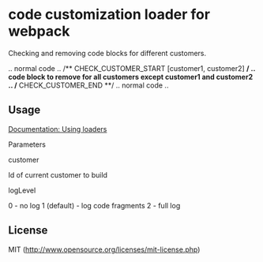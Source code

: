# code customization loader for webpack

Checking and removing code blocks for different customers.   

.. normal code ..
/** CHECK_CUSTOMER_START [customer1, customer2] **/
.. code block to remove for all customers except customer1 and customer2 ..
/** CHECK_CUSTOMER_END **/
.. normal code ..

## Usage

[Documentation: Using loaders](http://webpack.github.io/docs/using-loaders.html)

Parameters 

customer 

Id of current customer to build

logLevel 

0 - no log
1 (default) - log code fragments
2 - full log

## License

MIT (http://www.opensource.org/licenses/mit-license.php)
